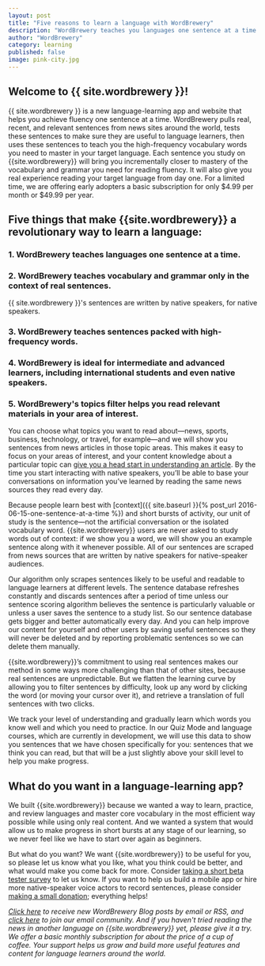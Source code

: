 ```yaml
---
layout: post
title: "Five reasons to learn a language with WordBrewery"
description: "WordBrewery teaches you languages one sentence at a time using real sentences from the news."
author: "WordBrewery"
category: learning
published: false
image: pink-city.jpg
---
```


## Welcome to {{ site.wordbrewery }}!

{{ site.wordbrewery }} is a new language-learning app and website that helps you achieve fluency one sentence at a time. WordBrewery pulls real, recent, and relevant sentences from news sites around the world, tests these sentences to make sure they are useful to language learners, then uses these sentences to teach you the high-frequency vocabulary words you need to master in your target language. Each sentence you study on {{site.wordbrewery}} will bring you incrementally closer to mastery of the vocabulary and grammar you need for reading fluency. It will also give you real experience reading your target language from day one. For a limited time, we are offering early adopters a basic subscription for only $4.99 per month or $49.99 per year.

## Five things that make {{site.wordbrewery}} a revolutionary way to learn a language:

### 1. WordBrewery teaches languages one sentence at a time.

### 2. WordBrewery teaches vocabulary and grammar only in the context of real sentences.

{{ site.wordbrewery }}'s sentences are written by native speakers, for native speakers.

### 3. WordBrewery teaches sentences packed with high-frequency words.

### 4. WordBrewery is ideal for intermediate and advanced learners, including international students and even native speakers.

### 5. WordBrewery's topics filter helps you read relevant materials in your area of interest.

You can choose what topics you want to read about—news, sports, business, technology, or travel, for example—and we will show you sentences from news articles in those topic areas. This makes it easy to focus on your areas of interest, and your content knowledge about a particular topic can [give you a head start in understanding an article](http://www.jstor.org/stable/3586468?seq=1#page_scan_tab_contents). By the time you start interacting with native speakers, you’ll be able to base your conversations on information you’ve learned by reading the same news sources they read every day.



Because people learn best with [context]({{ site.baseurl }}{% post_url 2016-06-15-one-sentence-at-a-time %}) and short bursts of activity, our unit of study is the sentence—not the artificial conversation or the isolated vocabulary word. {{site.wordbrewery}} users are never asked to study words out of context: if we show you a word, we will show you an example sentence along with it whenever possible. All of our sentences are scraped from news sources that are written by native speakers for native-speaker audiences.

Our algorithm only scrapes sentences likely to be useful and readable to language learners at different levels. The sentence database refreshes constantly and discards sentences after a period of time unless our sentence scoring algorithm believes the sentence is particularly valuable or unless a user saves the sentence to a study list. So our sentence database gets bigger and better automatically every day. And you can help improve our content for yourself and other users by saving useful sentences so they will never be deleted and by reporting problematic sentences so we can delete them manually.

{{site.wordbrewery}}’s commitment to using real sentences makes our method in some ways more challenging than that of other sites, because real sentences are unpredictable. But we flatten the learning curve by allowing you to filter sentences by difficulty, look up any word by clicking the word (or moving your cursor over it), and retrieve a translation of full sentences with two clicks.

We track your level of understanding and gradually learn which words you know well and which you need to practice. In our Quiz Mode and language courses, which are currently in development, we will use this data to show you sentences that we have chosen specifically for you: sentences that we think you can read, but that will be a just slightly above your skill level to help you make progress.

## What do you want in a language-learning app?

We built {{site.wordbrewery}} because we wanted a way to learn, practice, and review languages and master core vocabulary in the most efficient way possible while using only real content. And we wanted a system that would allow us to make progress in short bursts at any stage of our learning, so we never feel like we have to start over again as beginners.

But what do you want? We want {{site.wordbrewery}} to be useful for you, so please let us know what you like, what you think could be better, and what would make you come back for more. Consider [taking a short beta tester survey](https://docs.google.com/forms/d/1VLYcHdI5-FLlr5hMRJ1DzhLKDUzfkPvyI8Bx3bvvk3w/viewform) to let us know. If you want to help us build a mobile app or hire more native-speaker voice actors to record sentences, please consider [making a small donation](https://squareup.com/store/wordbrewery2); everything helps!

*[Click here](http://feeds.feedburner.com/LanguageUntapped) to receive new WordBrewery Blog posts by email or RSS, and [click here](http://goo.gl/pTPRvb) to join our email community. And if you haven't tried reading the news in another  language on {{site.wordbrewery}} yet, please give it a try. We offer a basic monthly subscription for about the price of a cup of coffee. Your support helps us grow and build more useful features and content for language learners around the world.*
